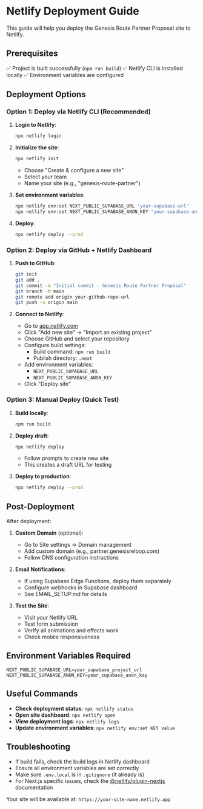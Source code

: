 # Netlify Deployment Guide

This guide will help you deploy the Genesis Route Partner Proposal site to Netlify.

## Prerequisites

✅ Project is built successfully (`npm run build`)
✅ Netlify CLI is installed locally
✅ Environment variables are configured

## Deployment Options

### Option 1: Deploy via Netlify CLI (Recommended)

1. **Login to Netlify**:
   ```bash
   npx netlify login
   ```

2. **Initialize the site**:
   ```bash
   npx netlify init
   ```
   - Choose "Create & configure a new site"
   - Select your team
   - Name your site (e.g., "genesis-route-partner")

3. **Set environment variables**:
   ```bash
   npx netlify env:set NEXT_PUBLIC_SUPABASE_URL "your-supabase-url"
   npx netlify env:set NEXT_PUBLIC_SUPABASE_ANON_KEY "your-supabase-anon-key"
   ```

4. **Deploy**:
   ```bash
   npx netlify deploy --prod
   ```

### Option 2: Deploy via GitHub + Netlify Dashboard

1. **Push to GitHub**:
   ```bash
   git init
   git add .
   git commit -m "Initial commit - Genesis Route Partner Proposal"
   git branch -M main
   git remote add origin your-github-repo-url
   git push -u origin main
   ```

2. **Connect to Netlify**:
   - Go to [app.netlify.com](https://app.netlify.com)
   - Click "Add new site" → "Import an existing project"
   - Choose GitHub and select your repository
   - Configure build settings:
     - Build command: `npm run build`
     - Publish directory: `.next`
   - Add environment variables:
     - `NEXT_PUBLIC_SUPABASE_URL`
     - `NEXT_PUBLIC_SUPABASE_ANON_KEY`
   - Click "Deploy site"

### Option 3: Manual Deploy (Quick Test)

1. **Build locally**:
   ```bash
   npm run build
   ```

2. **Deploy draft**:
   ```bash
   npx netlify deploy
   ```
   - Follow prompts to create new site
   - This creates a draft URL for testing

3. **Deploy to production**:
   ```bash
   npx netlify deploy --prod
   ```

## Post-Deployment

After deployment:

1. **Custom Domain** (optional):
   - Go to Site settings → Domain management
   - Add custom domain (e.g., partner.genesisreloop.com)
   - Follow DNS configuration instructions

2. **Email Notifications**:
   - If using Supabase Edge Functions, deploy them separately
   - Configure webhooks in Supabase dashboard
   - See EMAIL_SETUP.md for details

3. **Test the Site**:
   - Visit your Netlify URL
   - Test form submission
   - Verify all animations and effects work
   - Check mobile responsiveness

## Environment Variables Required

```
NEXT_PUBLIC_SUPABASE_URL=your_supabase_project_url
NEXT_PUBLIC_SUPABASE_ANON_KEY=your_supabase_anon_key
```

## Useful Commands

- **Check deployment status**: `npx netlify status`
- **Open site dashboard**: `npx netlify open`
- **View deployment logs**: `npx netlify logs`
- **Update environment variables**: `npx netlify env:set KEY value`

## Troubleshooting

- If build fails, check the build logs in Netlify dashboard
- Ensure all environment variables are set correctly
- Make sure `.env.local` is in `.gitignore` (it already is)
- For Next.js specific issues, check the [@netlify/plugin-nextjs](https://github.com/netlify/netlify-plugin-nextjs) documentation

Your site will be available at: `https://your-site-name.netlify.app`
